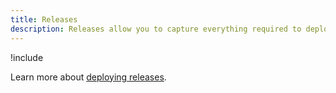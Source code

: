 ```yaml
---
title: Releases
description: Releases allow you to capture everything required to deploy a project in a repeatable and reliable manner.
---
```


!include <releases>

Learn more about [deploying releases](/docs/managing-releases/index.md).
